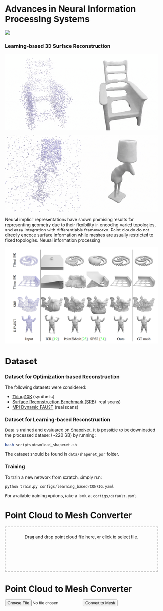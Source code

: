 # Advances in Neural Information Processing Systems


![](./media/teaser_wheel.gif)

### Learning-based 3D Surface Reconstruction
![](./media/results_large_noise.gif)


![](./media/results_outliers.gif)

Neural implicit representations have shown promising results for representing geometry due to their flexibility in encoding varied topologies, and easy integration with differentiable frameworks. Point clouds do not directly encode surface information while meshes are usually restricted to fixed topologies. Neural information processing

![](./media/input-pointcloud.png)


# Dataset

### Dataset for Optimization-based Reconstruction
The following datasets were considered: 
- [Thingi10K](https://arxiv.org/abs/1605.04797) (synthetic)
- [Surface Reconstruction Benchmark (SRB)](https://github.com/fwilliams/deep-geometric-prior) (real scans)
- [MPI Dynamic FAUST](https://dfaust.is.tue.mpg.de/) (real scans)


### Dataset for Learning-based Reconstruction  
Data is trained and evaluated on [ShapeNet](https://shapenet.org/).
It is possible to be downloaded the processed dataset (~220 GB) by running:
```bash
bash scripts/download_shapenet.sh
``` 
The dataset should be found in `data/shapenet_psr` folder.


### Training

To train a new network from scratch, simply run:
```python
python train.py configs/learning_based/CONFIG.yaml
```
For available training options, take a look at `configs/default.yaml`.





<head>
    <meta charset="UTF-8">
    <meta name="viewport" content="width=device-width, initial-scale=1.0">
    <title>Point Cloud to Mesh Converter</title>
    <style>
        #dropZone {
            width: 100%;
            height: 150px;
            border: 2px dashed #ccc;
            text-align: center;
            padding: 10px;
            box-sizing: border-box;
            margin-bottom: 20px;
        }
    </style>
</head>




<body>
<h1>Point Cloud to Mesh Converter</h1>
    
<div id="dropZone" ondrop="handleDrop(event)" ondragover="handleDragOver(event)">
        <p>Drag and drop point cloud file here, or click to select file.</p>
        <input type="file" id="pointCloudInput" accept=".xyz, .ply" style="display: none;" onchange="handleFileSelect(event)">
</div>
    
<div id="meshViewer"></div>
<script src="main.js"></script>
</body>


<body>
  <h1>Point Cloud to Mesh Converter</h1>
  <form id="uploadForm">
    <input type="file" accept=".xyz, .ply" id="pointCloudFile" required>
    <button type="submit">Convert to Mesh</button>
  </form>
  <div id="result"></div>

  <script src="main.js"></script>
</body>